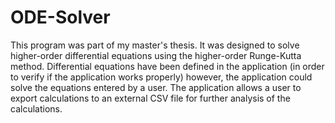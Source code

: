 # ODE-Solver

This program was part of my master's thesis. It was designed to solve higher-order differential equations using the higher-order Runge-Kutta method. Differential equations 
have been defined in the application (in order to verify if the application works properly) however, the application could solve the equations entered by a user.
The application allows a user to export calculations to an external CSV file for further analysis of the calculations.
